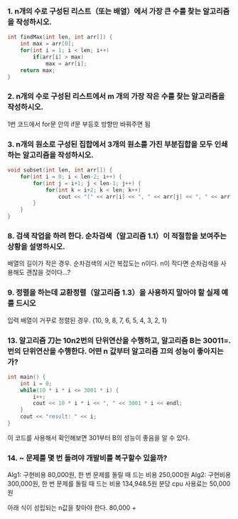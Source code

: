 ### 1. n개의 수로 구성된 리스트（또는 배열）에서 가장 큰 수를 찾는 알고리즘을 작성하시오.

```C++
int findMax(int len, int arr[]) {
	int max = arr[0];
	for(int i = 1; i < len; i++)
		if(arr[i] > max) 
			max = arr[i];
	return max;
}
```

### 2. n개의 수로 구성된 리스트에서 m 개의 가장 작은 수를 찾는 알고리즘을 작성하시오.
1번 코드에서 for문 안의 if문 부등호 방향만 바꿔주면 됨

### 3. n개의 원소로 구성된 집합에서 3개의 원소를 가진 부분집합을 모두 인쇄하는 알고리즘을 작성하시오.
```C++
void subset(int len, int arr[]) {
	for(int i = 0; i < len-2; i++) {
		for(int j = i+1; j < len-1; j++) {
			for(int k = i+2; k < len; k++)
				cout << "(" << arr[i] << ", " << arr[j] << ", " << arr[k] << ") ";
		}
	}
} 
```

### 8. 검색 작업을 하려 한다. 순차검색（알고리즘 1.1）이 적절함을 보여주는 상황을 설명하시오.
배열의 길이가 작은 경우. 순차검색의 시간 복잡도는 n이다. n이 작다면 순차검색을 사용해도 괜찮을 것이다...?

### 9. 정렬을 하는데 교환정렬（알고리즘 1.3）을 사용하지 말아야 할 실제 예를 드시오
입력 배열이 거꾸로 정렬된 경우. {10, 9, 8, 7, 6, 5, 4, 3, 2, 1}

### 13. 알고리즘 刀는 10n2번의 단위연산을 수행하고, 알고리즘 B는 30011=.번의 단위연산을 수행한다. 어떤 n 값부터 알고리즘 끄의 성능이 좋아지는가?
```C++
int main() {
	int i = 0;
	while(10 * i * i <= 3001 * i) {
		i++;
		cout << 10 * i * i << ", " << 3001 * i << endl;
	}
	cout << "result: " << i;
}
```
이 코드를 사용해서 확인해보면 301부터 B의 성능이 좋음을 알 수 있다. 

### 14. ~ 문제를 몇 번 돌려야 개발비를 복구할수 있을까?
Alg1: 구현비용 80,000원, 한 번 문제를 돌릴 때 드는 비용 250,000원
Alg2: 구현비용 300,000원, 한 번 문제를 돌릴 때 드는 비용 134,948.5원
분당 cpu 사용료는 50,000원

아래 식이 성립되는 n값을 찾아야 한다.
80,000 + 

